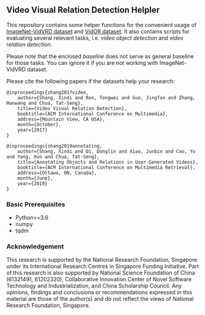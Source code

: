 ## Video Visual Relation Detection Helpler

This repository contains some helper functions for the convenient usage of
[ImageNet-VidVRD dataset](https://xdshang.github.io/docs/imagenet-vidvrd.html)
and [VidOR dataset](https://xdshang.github.io/docs/vidor.html). 
It also contains scripts for evaluating several relevant tasks, i.e.
*video object detection* and *video relation detection*.

Please note that the enclosed *baseline* does not serve as general baseline for
those tasks. You can ignore it if you are not working with ImageNet-VidVRD dataset.

Please cite the following papers if the datasets help your research:
```
@inproceedings{shang2017video,
    author={Shang, Xindi and Ren, Tongwei and Guo, Jingfan and Zhang, Hanwang and Chua, Tat-Seng},
    title={Video Visual Relation Detection},
    booktitle={ACM International Conference on Multimedia},
    address={Mountain View, CA USA},
    month={October},
    year={2017}
}

@inproceedings{shang2019annotating,
    author={Shang, Xindi and Di, Donglin and Xiao, Junbin and Cao, Yu and Yang, Xun and Chua, Tat-Seng},
    title={Annotating Objects and Relations in User-Generated Videos},
    booktitle={ACM International Conference on Multimedia Retrieval},
    address={Ottawa, ON, Canada},
    month={June},
    year={2019}
}
```

### Basic Prerequisites
- Python>=3.6
- numpy
- tqdm

### Acknowledgement

This research is supported by the National Research Foundation, Singapore under its International Research Centres in Singapore Funding Initiative. Part of this research is also supported by National Science Foundation of China (61321491, 61202320), Collaborative Innovation Center of Novel Software Technology and Industrialization, and China Scholarship Council. Any opinions, findings and conclusions or recommendations expressed in this material are those of the author(s) and do not reflect the views of National Research Foundation, Singapore.

